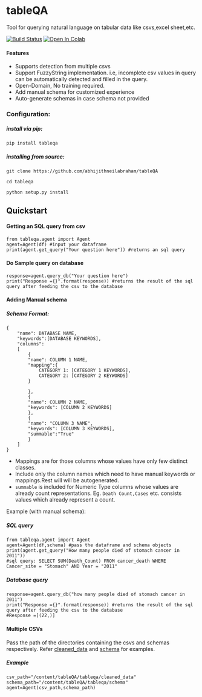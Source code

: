 # tableQA
Tool for querying natural language on tabular data like csvs,excel sheet,etc.

[![Build Status](https://travis-ci.com/abhijithneilabraham/tableQA.svg?branch=master)](https://travis-ci.com/abhijithneilabraham/tableQA)
[![Open In Colab](https://colab.research.google.com/assets/colab-badge.svg)](https://colab.research.google.com/drive/1Bgd3L-839NVZiP3QqWfpkYIufQIm4Rar?usp=sharing)


#### Features    
* Supports detection from multiple csvs
* Support FuzzyString implementation. i.e, incomplete csv values in query can be automatically detected and filled in the query.
* Open-Domain, No training required.
* Add manual schema for customized experience
* Auto-generate schemas in case schema not provided


### Configuration:

##### install via pip:   

```pip install tableqa```

##### installing from source:   

```git clone https://github.com/abhijithneilabraham/tableQA ```  

```cd tableqa```

```python setup.py install```


## Quickstart


#### Getting an SQL query from csv

```
from tableqa.agent import Agent
agent=Agent(df) #input your dataframe
print(agent.get_query("Your question here")) #returns an sql query
```

#### Do Sample query on database
```
response=agent.query_db("Your question here")  
print("Response ={}".format(response)) #returns the result of the sql query after feeding the csv to the database
```


#### Adding Manual schema



##### Schema Format:
```
{
    "name": DATABASE NAME,
    "keywords":[DATABASE KEYWORDS],
    "columns":
    [
        {
        "name": COLUMN 1 NAME,
        "mapping":{
            CATEGORY 1: [CATEGORY 1 KEYWORDS],
            CATEGORY 2: [CATEGORY 2 KEYWORDS]
        }

        },
        {
        "name": COLUMN 2 NAME,
        "keywords": [COLUMN 2 KEYWORDS]
        },
        {
        "name": "COLUMN 3 NAME",
        "keywords": [COLUMN 3 KEYWORDS],
        "summable":"True"
        }
    ]
}

```
* Mappings are for those columns whose values have only few distinct classes.
* Include only the column names which need to have manual keywords or mappings.Rest will will be autogenerated.
* ```summable``` is included for Numeric Type columns whose values are already count representations. Eg. ```Death Count,Cases``` etc. consists values which already represent a count.



Example (with manual schema):    

##### SQL query
```
from tableqa.agent import Agent
agent=Agent(df,schema) #pass the dataframe and schema objects
print(agent.get_query("How many people died of stomach cancer in 2011"))
#sql query: SELECT SUM(Death_Count) FROM cancer_death WHERE Cancer_site = "Stomach" AND Year = "2011"
```


##### Database query

```
response=agent.query_db("how many people died of stomach cancer in 2011")
print("Response ={}".format(response)) #returns the result of the sql query after feeding the csv to the database
#Response =[(22,)]
```


#### Multiple CSVs

Pass the path of the directories containing the csvs and schemas respectively. Refer [cleaned_data](tableqa/cleaned_data)  and [schema](tableqa/schema) for examples.

##### Example

```
csv_path="/content/tableQA/tableqa/cleaned_data"
schema_path="/content/tableQA/tableqa/schema"
agent=Agent(csv_path,schema_path)

```

